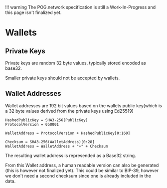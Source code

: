 !!! warning
    The POG.network specification is still a Work-In-Progress and this page isn't finalized yet.

# Wallets

## Private Keys

Private keys are random 32 byte values, typically stored encoded as base32.

Smaller private keys should not be accepted by wallets.

## Wallet Addresses

Wallet addresses are 192 bit values based on the wallets public key(which is a 32 byte values derived from the private keys using Ed25519)

```
HashedPublicKey = SHA3-256(PublicKey)
ProtocolVersion = 0b0001

WalletAddress = ProtocolVersion + HashedPublicKey[0:160]

Checksum = SHA3-256(WalletAddress)[0:28]
WalletAddress = WalletAddress + "+" + Checksum
```

The resulting wallet address is represended as a Base32 string.

From this Wallet address, a human readable version can also be generated (this is however not finalized yet).
This could be similar to BIP-39, however we don't need a second checksum since one is already included in the data.